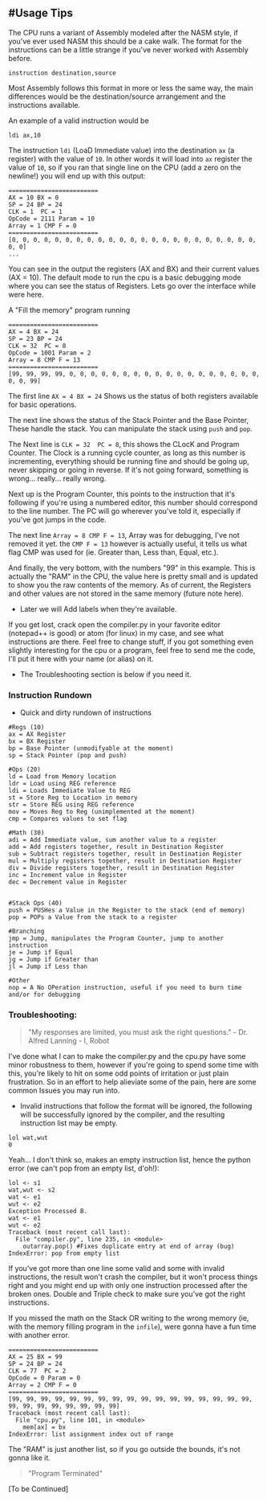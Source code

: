 #Usage Tips
---------

The CPU runs a variant of Assembly modeled after the NASM style, if you've ever used NASM this should be a cake walk.
The format for the instructions can be a little strange if you've never worked with Assembly before.

```
instruction destination,source
```

Most Assembly follows this format in more or less the same way, the main differences would be the destination/source arrangement
and the instructions available.

An example of a valid instruction would be

```
ldi ax,10
```
The instruction ```ldi``` (LoaD Immediate value) into the destination ```ax``` (a register) with the value of ```10```. In other words it will load into ```ax``` register the value of ```10```, so if you ran that single line on the CPU (add a zero on the newline!) you will end up with this output:

```
=========================
AX = 10 BX = 0
SP = 24 BP = 24
CLK = 1  PC = 1
OpCode = 2111 Param = 10
Array = 1 CMP F = 0
=========================
[0, 0, 0, 0, 0, 0, 0, 0, 0, 0, 0, 0, 0, 0, 0, 0, 0, 0, 0, 0, 0, 0, 0, 0, 0]
...
```

You can see in the output the registers (AX and BX) and their current values (AX = 10). The default mode to run the cpu is a basic
debugging mode where you can see the status of Registers. Lets go over the interface while were here.

A "Fill the memory" program running

```
=========================
AX = 4 BX = 24
SP = 23 BP = 24
CLK = 32  PC = 8
OpCode = 1001 Param = 2
Array = 8 CMP F = 13
=========================
[99, 99, 99, 99, 0, 0, 0, 0, 0, 0, 0, 0, 0, 0, 0, 0, 0, 0, 0, 0, 0, 0, 0, 0, 99]
```

The first line ```AX = 4 BX = 24``` Shows us the status of both registers available for basic operations. 

The next line shows the status of the Stack Pointer and the Base Pointer, These handle the stack. You can manipulate the stack 
using ```push``` and ```pop```.

The Next line is ```CLK = 32  PC = 8```, this shows the CLocK and Program Counter. The Clock is a running cycle counter, as long 
as this number is incrementing, everything should be running fine and should be going up, never skipping or going in reverse. If
it's not going forward, something is wrong... really... really wrong. 

Next up is the Program Counter, this points to the instruction that it's following if you're using a numbered editor, this number
should correspond to the line number. The PC will go wherever you've told it, especially if you've got jumps in the code.

The next line ```Array = 8 CMP F = 13```, Array was for debugging, I've not removed it yet. the ```CMP F = 13``` however is 
actually useful, it tells us what flag CMP was used for (ie. Greater than, Less than, Equal, etc.).

And finally, the very bottom, with the numbers "99" in this example. This is actually the "RAM" in the CPU, the value here is pretty small and is updated to show you the raw contents of the memory. As of current, the Registers and other values are not stored in the same memory (future note here). 

- Later we will Add labels when they're available.

If you get lost, crack open the compiler.py in your favorite editor (notepad++ is good) or atom (for linux) in my case, and see what instructions are there. Feel free to change stuff, if you got something even slightly interesting for the cpu or a program, feel free to send me the code, I'll put it here with your name (or alias) on it.

- The Troubleshooting section is below if you need it.

### Instruction Rundown
- Quick and dirty rundown of instructions

```
#Regs (10)
ax = AX Register
bx = BX Register
bp = Base Pointer (unmodifyable at the moment)
sp = Stack Pointer (pop and push)

#Ops (20)
ld = Load from Memory location
ldr = Load using REG reference
ldi = Loads Immediate Value to REG
st = Store Reg to Location in memory
str = Store REG using REG reference
mov = Moves Reg to Reg (unimplemented at the moment)
cmp = Compares values to set flag

#Math (30)
adi = Add Immediate value, sum another value to a register
add = Add registers together, result in Destination Register
sub = Subtract registers together, result in Destination Register
mul = Multiply registers together, result in Destination Register
div = Divide registers together, result in Destination Register
inc = Increment value in Register
dec = Decrement value in Register


#Stack Ops (40)
push = PUSHes a Value in the Register to the stack (end of memory)
pop = POPs a Value from the stack to a register

#Branching
jmp = Jump, manipulates the Program Counter, jump to another instruction
je = Jump if Equal
jg = Jump if Greater than
jl = Jump if Less than

#Other
nop = A No OPeration instruction, useful if you need to burn time and/or for debugging
```


### Troubleshooting:

> "My responses are limited, you must ask the right questions." - Dr. Alfred Lanning - I, Robot

I've done what I can to make the compiler.py and the cpu.py have some minor robustness to them, however if you're going to spend some time with this, you're likely to hit on some odd points of irritation or just plain frustration. So in an effort to help alieviate some of the pain, here are some common Issues you may run into.

- Invalid instructions that follow the format will be ignored, the following will be successfully ignored by the compiler, and the resulting instruction list may be empty.

```
lol wat,wut
0
```

Yeah... I don't think so, makes an empty instruction list, hence the python error (we can't pop from an empty list, d'oh!):

```
lol <- s1
wat,wut <- s2
wat <- e1
wut <- e2
Exception Processed B.
wat <- e1
wut <- e2
Traceback (most recent call last):
  File "compiler.py", line 235, in <module>
    outarray.pop() #Fixes duplicate entry at end of array (bug)
IndexError: pop from empty list
```
If you've got more than one line some valid and some with invalid instructions, the result won't crash the compiler, but it won't process things right and you might end up with only one instruction processed after the broken ones. Double and Triple check to make sure you've got the right instructions.

If you missed the math on the Stack OR writing to the wrong memory (ie, with the memory filling program in the ```infile```), were gonna have a fun time with another error.

```
=========================
AX = 25 BX = 99
SP = 24 BP = 24
CLK = 77  PC = 2
OpCode = 0 Param = 0
Array = 2 CMP F = 0
=========================
[99, 99, 99, 99, 99, 99, 99, 99, 99, 99, 99, 99, 99, 99, 99, 99, 99, 99, 99, 99, 99, 99, 99, 99, 99]
Traceback (most recent call last):
  File "cpu.py", line 101, in <module>
    mem[ax] = bx
IndexError: list assignment index out of range
```

The "RAM" is just another list, so if you go outside the bounds, it's not gonna like it. 

> "Program Terminated"


[To be Continued]



